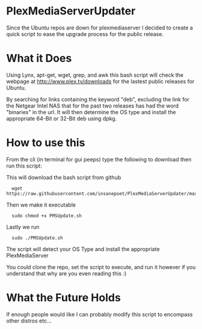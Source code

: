 PlexMediaServerUpdater
======================
Since the Ubuntu repos are down for plexmediaserver I decided to create a quick script to ease the upgrade process for the public release.


What it Does
============
Using Lynx, apt-get, wget, grep, and awk this bash script will check the webpage at http://www.plex.tv/downloads for the lastest public releases for Ubuntu.

By searching for links containing the keyword "deb", excluding the link for the Netgear Intel NAS that for the past two releases has had the word "binaries" in the url. It will then determine the OS type and install the appropriate 64-Bit or 32-Bit deb using dpkg.

How to use this
===============
From the cli (in terminal for gui peeps) type the following to download then run this script:

This will download the bash script from github
```
  wget https://raw.githubusercontent.com/insanepoet/PlexMediaServerUpdater/master/PMSUpdate.sh
```
Then we make it executable
```
  sudo chmod +x PMSUpdate.sh
```
Lastly we run
```
  sudo ./PMSUpdate.sh
```
The script will detect your OS Type and install the appropriate PlexMediaServer

You could clone the repo, set the script to execute, and run it however if you understand that why are you even reading this :)

What the Future Holds
=====================
If enough people would like I can probably modify this script to encompass other distros etc...



